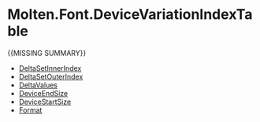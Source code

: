 ﻿  
# Molten.Font.DeviceVariationIndexTable
{{MISSING SUMMARY}}
  
*  [DeltaSetInnerIndex](docs/Molten.Font/Molten/Font/DeviceVariationIndexTable/DeltaSetInnerIndex.md)  
*  [DeltaSetOuterIndex](docs/Molten.Font/Molten/Font/DeviceVariationIndexTable/DeltaSetOuterIndex.md)  
*  [DeltaValues](docs/Molten.Font/Molten/Font/DeviceVariationIndexTable/DeltaValues.md)  
*  [DeviceEndSize](docs/Molten.Font/Molten/Font/DeviceVariationIndexTable/DeviceEndSize.md)  
*  [DeviceStartSize](docs/Molten.Font/Molten/Font/DeviceVariationIndexTable/DeviceStartSize.md)  
*  [Format](docs/Molten.Font/Molten/Font/DeviceVariationIndexTable/Format.md)